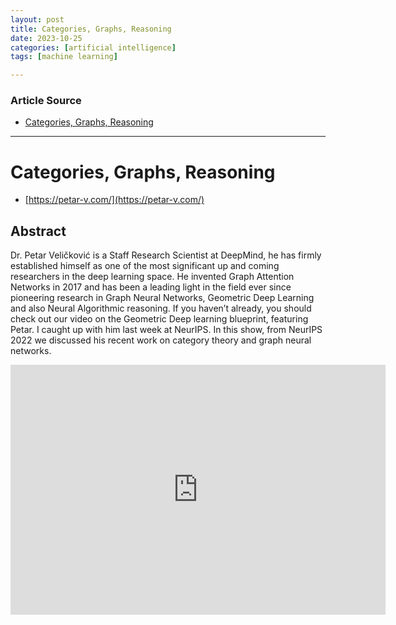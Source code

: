 ```yaml
---
layout: post
title: Categories, Graphs, Reasoning 
date: 2023-10-25
categories: [artificial intelligence]
tags: [machine learning]

---
```


### Article Source

* [Categories, Graphs, Reasoning](https://www.youtube.com/watch?v=1lkdWduuN14)

---

# Categories, Graphs, Reasoning

* [https://petar-v.com/](https://petar-v.com/)


## Abstract 

Dr. Petar Veličković  is a Staff Research Scientist at DeepMind, he has firmly established himself as one of the most significant up and coming researchers in the deep learning space. He invented Graph Attention Networks in 2017 and has been a leading light in the field ever since pioneering research in Graph Neural Networks, Geometric Deep Learning and also Neural Algorithmic reasoning. If you haven’t already, you should check out our video on the Geometric Deep learning blueprint, featuring Petar. I caught up with him last week at NeurIPS. In this show, from NeurIPS 2022 we discussed his recent work on category theory and graph neural networks.

<iframe width="600" height="400" src="https://www.youtube.com/embed/1lkdWduuN14?si=jgFWIFsoXOnnveeR" title="YouTube video player" frameborder="0" allow="accelerometer; autoplay; clipboard-write; encrypted-media; gyroscope; picture-in-picture; web-share" allowfullscreen></iframe>